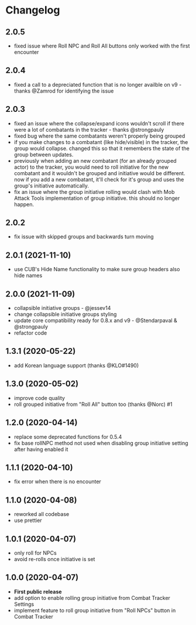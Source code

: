 # Changelog

## 2.0.5
- fixed issue where Roll NPC and Roll All buttons only worked with the first encounter

## 2.0.4
- fixed a call to a depreciated function that is no longer availble on v9 - thanks @Zamrod for identifying the issue

## 2.0.3
- fixed an issue where the collapse/expand icons wouldn't scroll if there were a lot of combatants in the tracker - thanks @strongpauly
- fixed bug where the same combatants weren't properly being grouped
- if you make changes to a combatant (like hide/visible) in the tracker, the group would collapse. changed this so that it remembers the state of the group between updates.
- previously when adding an new combatant (for an already grouped actor) to the tracker, you would need to roll initiative for the new combatant and it wouldn't be grouped and initiative would be different. now if you add a new combatant, it'll check for it's group and uses the group's initiative automatically.
- fix an issue where the group initiative rolling would clash with Mob Attack Tools implementation of group initiative. this should no longer happen.

## 2.0.2

- fix issue with skipped groups and backwards turn moving

## 2.0.1 (2021-11-10)

- use CUB's Hide Name functionality to make sure group headers also hide names

## 2.0.0 (2021-11-09)

- collapsible initiative groups - @jessev14
- change collapsible initiative groups styling
- update core compatibility ready for 0.8.x and v9 - @Stendarpaval & @strongpauly
- refactor code

## 1.3.1 (2020-05-22)

- add Korean language support (thanks @KLO#1490)

## 1.3.0 (2020-05-02)

- improve code quality
- roll grouped initiative from "Roll All" button too (thanks @Norc) #1

## 1.2.0 (2020-04-14)

- replace some deprecated functions for 0.5.4
- fix base rollNPC method not used when disabling group initiative setting after having enabled it

## 1.1.1 (2020-04-10)

- fix error when there is no encounter

## 1.1.0 (2020-04-08)

- reworked all codebase
- use prettier

## 1.0.1 (2020-04-07)

- only roll for NPCs
- avoid re-rolls once initiative is set

## 1.0.0 (2020-04-07)

- **First public release**
- add option to enable rolling group initiative from Combat Tracker Settings
- implement feature to roll group initiative from "Roll NPCs" button in Combat Tracker
